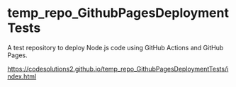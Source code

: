 # temp_repo_GithubPagesDeploymentTests


A test repository to deploy Node.js code using GitHub Actions and GitHub Pages.

https://codesolutions2.github.io/temp_repo_GithubPagesDeploymentTests/index.html
